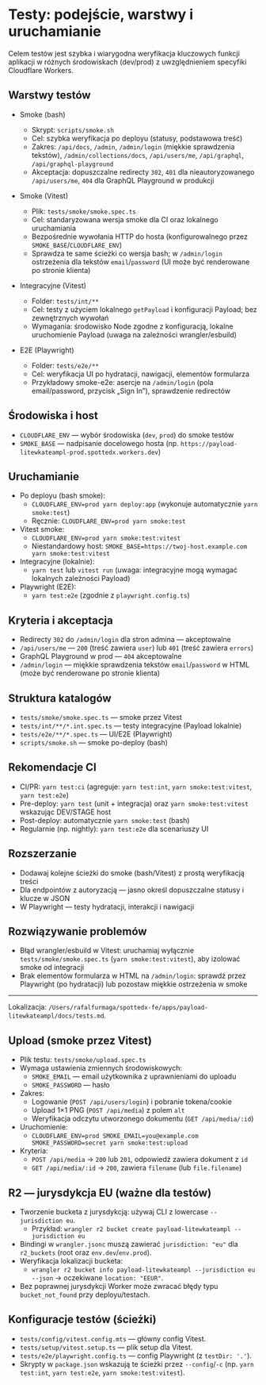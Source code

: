 # Testy: podejście, warstwy i uruchamianie

Celem testów jest szybka i wiarygodna weryfikacja kluczowych funkcji aplikacji w różnych środowiskach (dev/prod) z uwzględnieniem specyfiki Cloudflare Workers.

## Warstwy testów

- Smoke (bash)
  - Skrypt: `scripts/smoke.sh`
  - Cel: szybka weryfikacja po deployu (statusy, podstawowa treść)
  - Zakres: `/api/docs`, `/admin`, `/admin/login` (miękkie sprawdzenia tekstów), `/admin/collections/docs`, `/api/users/me`, `/api/graphql`, `/api/graphql-playground`
  - Akceptacja: dopuszczalne redirecty `302`, `401` dla nieautoryzowanego `/api/users/me`, `404` dla GraphQL Playground w produkcji

- Smoke (Vitest)
  - Plik: `tests/smoke/smoke.spec.ts`
  - Cel: standaryzowana wersja smoke dla CI oraz lokalnego uruchamiania
  - Bezpośrednie wywołania HTTP do hosta (konfigurowalnego przez `SMOKE_BASE`/`CLOUDFLARE_ENV`)
  - Sprawdza te same ścieżki co wersja bash; w `/admin/login` ostrzeżenia dla tekstów `email`/`password` (UI może być renderowane po stronie klienta)

- Integracyjne (Vitest)
  - Folder: `tests/int/**`
  - Cel: testy z użyciem lokalnego `getPayload` i konfiguracji Payload; bez zewnętrznych wywołań
  - Wymagania: środowisko Node zgodne z konfiguracją, lokalne uruchomienie Payload (uwaga na zależności wrangler/esbuild)

- E2E (Playwright)
  - Folder: `tests/e2e/**`
  - Cel: weryfikacja UI po hydratacji, nawigacji, elementów formularza
  - Przykładowy smoke-e2e: asercje na `/admin/login` (pola email/password, przycisk „Sign In”), sprawdzenie redirectów

## Środowiska i host

- `CLOUDFLARE_ENV` — wybór środowiska (`dev`, `prod`) do smoke testów
- `SMOKE_BASE` — nadpisanie docelowego hosta (np. `https://payload-litewkateampl-prod.spottedx.workers.dev`)

## Uruchamianie

- Po deployu (bash smoke):
  - `CLOUDFLARE_ENV=prod yarn deploy:app` (wykonuje automatycznie `yarn smoke:test`)
  - Ręcznie: `CLOUDFLARE_ENV=prod yarn smoke:test`
- Vitest smoke:
  - `CLOUDFLARE_ENV=prod yarn smoke:test:vitest`
  - Niestandardowy host: `SMOKE_BASE=https://twoj-host.example.com yarn smoke:test:vitest`
- Integracyjne (lokalnie):
  - `yarn test` lub `vitest run` (uwaga: integracyjne mogą wymagać lokalnych zależności Payload)
- Playwright (E2E):
  - `yarn test:e2e` (zgodnie z `playwright.config.ts`)

## Kryteria i akceptacja

- Redirecty `302` do `/admin/login` dla stron admina — akceptowalne
- `/api/users/me` — `200` (treść zawiera `user`) lub `401` (treść zawiera `errors`)
- GraphQL Playground w prod — `404` akceptowalne
- `/admin/login` — miękkie sprawdzenia tekstów `email`/`password` w HTML (może być renderowane po stronie klienta)

## Struktura katalogów

- `tests/smoke/smoke.spec.ts` — smoke przez Vitest
- `tests/int/**/*.int.spec.ts` — testy integracyjne (Payload lokalnie)
- `tests/e2e/**/*.spec.ts` — UI/E2E (Playwright)
- `scripts/smoke.sh` — smoke po-deploy (bash)

## Rekomendacje CI

- CI/PR: `yarn test:ci` (agreguje: `yarn test:int`, `yarn smoke:test:vitest`, `yarn test:e2e`)
- Pre-deploy: `yarn test` (unit + integracja) oraz `yarn smoke:test:vitest` wskazując DEV/STAGE host
- Post-deploy: automatycznie `yarn smoke:test` (bash)
- Regularnie (np. nightly): `yarn test:e2e` dla scenariuszy UI

## Rozszerzanie

- Dodawaj kolejne ścieżki do smoke (bash/Vitest) z prostą weryfikacją treści
- Dla endpointów z autoryzacją — jasno określ dopuszczalne statusy i klucze w JSON
- W Playwright — testy hydratacji, interakcji i nawigacji

## Rozwiązywanie problemów

- Błąd wrangler/esbuild w Vitest: uruchamiaj wyłącznie `tests/smoke/smoke.spec.ts` (`yarn smoke:test:vitest`), aby izolować smoke od integracji
- Brak elementów formularza w HTML na `/admin/login`: sprawdź przez Playwright (po hydratacji) lub pozostaw miękkie ostrzeżenia w smoke

---

Lokalizacja: `/Users/rafalfurmaga/spottedx-fe/apps/payload-litewkateampl/docs/tests.md`.

## Upload (smoke przez Vitest)

- Plik testu: `tests/smoke/upload.spec.ts`
- Wymaga ustawienia zmiennych środowiskowych:
  - `SMOKE_EMAIL` — email użytkownika z uprawnieniami do uploadu
  - `SMOKE_PASSWORD` — hasło
- Zakres:
  - Logowanie (`POST /api/users/login`) i pobranie tokena/cookie
  - Upload 1×1 PNG (`POST /api/media`) z polem `alt`
  - Weryfikacja odczytu utworzonego dokumentu (`GET /api/media/:id`)
- Uruchomienie:
  - `CLOUDFLARE_ENV=prod SMOKE_EMAIL=you@example.com SMOKE_PASSWORD=secret yarn smoke:test:upload`
- Kryteria:
  - `POST /api/media` → `200` lub `201`, odpowiedź zawiera dokument z `id`
  - `GET /api/media/:id` → `200`, zawiera `filename` (lub `file.filename`)

## R2 — jurysdykcja EU (ważne dla testów)

- Tworzenie bucketa z jurysdykcją: używaj CLI z lowercase `--jurisdiction eu`.
  - Przykład: `wrangler r2 bucket create payload-litewkateampl --jurisdiction eu`
- Bindingi w `wrangler.jsonc` muszą zawierać `jurisdiction: "eu"` dla `r2_buckets` (root oraz `env.dev`/`env.prod`).
- Weryfikacja lokalizacji bucketa:
  - `wrangler r2 bucket info payload-litewkateampl --jurisdiction eu --json` → oczekiwane `location: "EEUR"`.
- Bez poprawnej jurysdykcji Worker może zwracać błędy typu `bucket_not_found` przy deployu/testach.

## Konfiguracje testów (ścieżki)

- `tests/config/vitest.config.mts` — główny config Vitest.
- `tests/setup/vitest.setup.ts` — plik setup dla Vitest.
- `tests/e2e/playwright.config.ts` — config Playwright (z `testDir: '.'`).
- Skrypty w `package.json` wskazują te ścieżki przez `--config`/`-c` (np. `yarn test:int`, `yarn test:e2e`, `yarn smoke:test:vitest`).